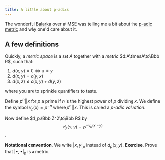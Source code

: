 ```yaml
---
title: A little about p-adics
---
```

The wonderful [Balarka](http://math.stackexchange.com/users/117002/balarka-sen) over at MSE was telling me a bit about the [p-adic metric]() and why one'd care about it.

A few definitions
-----------------

Quickly, a *metric space* is a set $A$ together with a *metric* $d:A\timesA\to\Bbb R$, such that:

1. $d(x,y) = 0 \iff x = y$
2. $d(x,y) = d(y,x)$
3. $d(x,z) \leq d(x,y)+d(y,z)$

where you are to sprinkle quantifiers to taste.

Define $p^n |{} | x$ for $p$ a prime if $n$ is the highest power of $p$ dividing $x$.
We define the symbol $v_p(x) = p^{-n}$ where $p^n || x$. This is called a *p-adic valuation*.

Now define $d_p:\Bbb Z^2\to\Bbb R$ by $$d_p(x,y) = p^{-v_p(x-y)}$$.

**Notational convention**. We write $|x,y|_p$ instead of $d_p(x,y)$.
**Exercise**. Prove that $|\bullet,\bullet|_p$ is a metric. 


